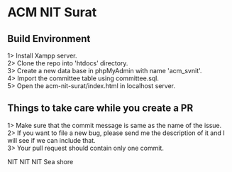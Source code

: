 # ACM NIT Surat
## Build Environment
1> Install Xampp server.</br>
2> Clone the repo into 'htdocs' directory.</br>
3> Create a new data base in phpMyAdmin with name 'acm_svnit'.</br>
4> Import the committee table using committee.sql.</br>
5> Open the acm-nit-surat/index.html in localhost server.

## Things to take care while you create a PR
1> Make sure that the commit message is same as the name of the issue.</br>
2> If you want to file a new bug, please send me the description of it and I will see if we can include that.</br>
3> Your pull request should contain only one commit.</br>

NIT NIT NIT
Sea shore

